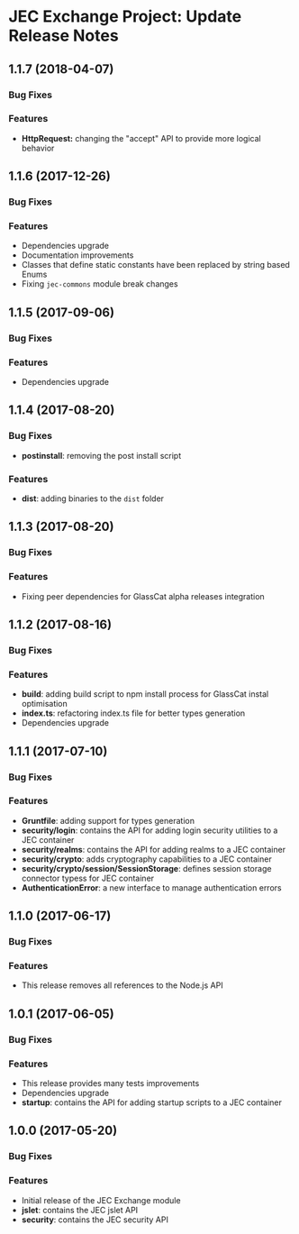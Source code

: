 # JEC Exchange Project: Update Release Notes

<a name="jec-exchange-1.1.7"></a>
## **1.1.7** (2018-04-07)

### Bug Fixes

### Features

- **HttpRequest:** changing the "accept" API to provide more logical behavior

<a name="jec-exchange-1.1.6"></a>
## **1.1.6** (2017-12-26)

### Bug Fixes

### Features

- Dependencies upgrade
- Documentation improvements
- Classes that define static constants have been replaced by string based Enums
- Fixing `jec-commons` module break changes

<a name="jec-exchange-1.1.5"></a>
## **1.1.5** (2017-09-06)

### Bug Fixes

### Features

- Dependencies upgrade

<a name="jec-exchange-1.1.4"></a>
## **1.1.4** (2017-08-20)

### Bug Fixes

- **postinstall**: removing the post install script

### Features

- **dist**: adding binaries to the `dist` folder

<a name="jec-exchange-1.1.3"></a>
## **1.1.3** (2017-08-20)

### Bug Fixes

### Features

- Fixing peer dependencies for GlassCat alpha releases integration

<a name="jec-exchange-1.1.2"></a>
## **1.1.2** (2017-08-16)

### Bug Fixes

### Features

- **build**: adding build script to npm install process for GlassCat instal optimisation
- **index.ts**: refactoring index.ts file for better types generation
- Dependencies upgrade

<a name="jec-exchange-1.1.1"></a>
## **1.1.1** (2017-07-10)

### Bug Fixes

### Features

- **Gruntfile**: adding support for types generation
- **security/login**: contains the API for adding login security utilities to a JEC container
- **security/realms**: contains the API for adding realms to a JEC container
- **security/crypto**: adds cryptography capabilities to a JEC container
- **security/crypto/session/SessionStorage**: defines session storage connector typess for JEC container
- **AuthenticationError**: a new interface to manage authentication errors

<a name="jec-exchange-1.1.0"></a>
## **1.1.0** (2017-06-17)

### Bug Fixes

### Features

- This release removes all references to the Node.js API

<a name="jec-exchange-1.0.1"></a>
## **1.0.1** (2017-06-05)

### Bug Fixes

### Features

- This release provides many tests improvements
- Dependencies upgrade
- **startup**: contains the API for adding startup scripts to a JEC container

<a name="jec-exchange-1.0.0"></a>
## **1.0.0** (2017-05-20)

### Bug Fixes

### Features

- Initial release of the JEC Exchange module
- **jslet**: contains the JEC jslet API
- **security**: contains the JEC security API